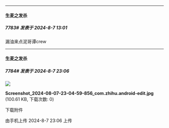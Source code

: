 ﻿
*****

####  生麦之发杀  
##### 7783#       发表于 2024-8-7 13:01

漏油来点泥哥谭crew


*****

####  生麦之发杀  
##### 7784#       发表于 2024-8-7 23:06

<img src="https://img.saraba1st.com/forum/202408/07/230600noocztmpxtghemtk.jpg" referrerpolicy="no-referrer">

<strong>Screenshot_2024-08-07-23-04-59-856_com.zhihu.android-edit.jpg</strong> (100.61 KB, 下载次数: 0)

下载附件

由手机上传
2024-8-7 23:06 上传

